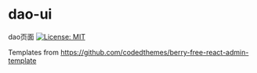 # dao-ui
dao页面
[![License: MIT](https://img.shields.io/badge/License-MIT-yellow.svg)](https://opensource.org/licenses/MIT)

Templates from https://github.com/codedthemes/berry-free-react-admin-template